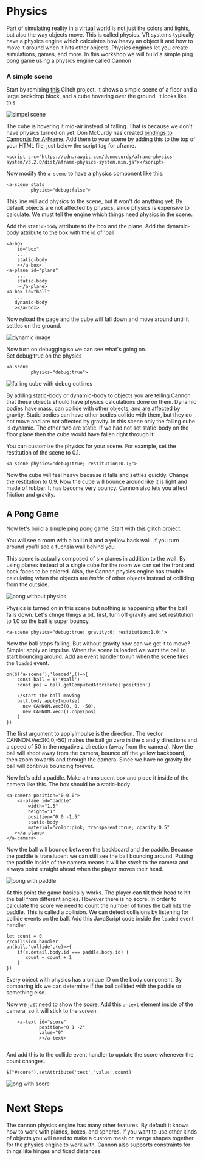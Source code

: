 # Physics

Part of simulating reality in a virtual world is not just the colors and lights, but also the way objects move. This is called physics.  VR systems typically have a physics engine which calculates how heavy an object it and how to move it around when it hits other objects.  Physics engines let you create simulations, games, and more. In this workshop we will build a simple ping pong game using a physics engine called Cannon


### A simple scene

Start by remixing [this]() Glitch project. It shows a simple scene of a floor and a large backdrop block, and a cube hovering over the ground. It looks like this:

![simpel scene](images/simple-scene.png)

The cube is hovering it mid-air instead of falling. That is because we don't have physics turned on yet.  Don McCurdy has created [bindings to Cannon.js for A-Frame](https://github.com/donmccurdy/aframe-physics-system). Add them to your scene by adding this to the top of your HTML file, just below the script tag for aframe.

```
<script src="https://cdn.rawgit.com/donmccurdy/aframe-physics-system/v3.2.0/dist/aframe-physics-system.min.js"></script>

```

Now modify the `a-scene` to have a physics component like this:

```
<a-scene stats
         physics="debug:false">      
```

This line will add physics to the scene, but it won't do anything yet. By default objects are not affected by physics,
since physics is expensive to calculate. We must tell the
engine which things need physics in the scene.

Add the `static-body` attribute to the box and the plane.
Add the dynamic-body attribute to the box with the id of 'ball'


```
<a-box
    id="box"
    ...
    static-body
    ></a-box>   
<a-plane id="plane"
    ...
    static-body
    ></a-plane>
<a-box id="ball"
   ...
   dynamic-body
   ></a-box>

```

Now reload the page and the cube will fall down and move around until it settles on the ground.

![dynamic image](images/cube-falling.png)

Now turn on debugging so we can see what's going on.  
Set debug:true on the physics

```
<a-scene
         physics="debug:true">      
```

![falling cube with debug outlines](images/falling-with-debug.png)


By adding static-body or dynamic-body to objects you are telling
Cannon that these objects should have physics calculations done on them.  Dynamic bodies have mass, can collide with other objects, and are affected by gravity.  Static bodies can have other bodies collide with them, but they do not move and are not affected by gravity.  In this scene only the falling cube is dynamic. The other two are static. If we had not set static-body on the floor plane then the cube would have fallen right through it!


You can customize the physics for your scene. For example, set the restitution of the scene to 0.1.

```
<a-scene physics="debug:true; restitution:0.1;">      
```

Now the cube will feel heavy because it falls and settles quickly.  Change the restitution to 0.9. Now the cube will bounce around like it is light and made of rubber. It has become very bouncy.  Cannon also lets you affect friction and gravity.

## A Pong Game


Now let's build a simple ping pong game.  Start with [this glitch project](https://webxr-workshop-physics2.glitch.me/).

You will see a room with a ball in it and a yellow back wall. If you turn around you'll see a fuchsia wall behind you.

This scene is actually composed of six planes in addition to the wall. By using planes instead of a single cube for the room we can set the front and back faces to be colored. Also, the Cannon physics engine has trouble calculating when the objects are *inside* of other objects instead of colliding from the outside.

![pong without physics](images/pong-no-physics.png)

Physics is turned on in this scene but nothing is happening after the ball falls down.  Let's chnge things a bit. first, turn off gravity and set restitution to 1.0 so the ball is super bouncy.

```
<a-scene physics="debug:true; gravity:0; restitution:1.0;">
 ```

Now the ball stops falling. But without gravity how can we get it to move? Simple: apply an impulse.    When the scene is loaded we want the ball to start bouncing around. Add an event handler to run when the scene fires the `loaded` event.
```
on($('a-scene'),'loaded',()=>{
    const ball = $('#ball')
    const pos = ball.getComputedAttribute('position')

    //start the ball moving
    ball.body.applyImpulse(
      new CANNON.Vec3(0, 0, -50),
      new CANNON.Vec3().copy(pos)
    )
})
```


The first argument to applyImpulse is the direction. The vector CANNON.Vec3(0,0,-50) makes the ball go zero in the x and y directions and a speed of 50 in the negative z direction (away from the camera). Now the ball will shoot away from the camera, bounce off the yellow backboard, then zoom towards and through the camera. Since we have no gravity the ball will continue bouncing forever.

Now let's add a paddle. Make a translucent box and place it  inside of the camera like this. The box should be a static-body

```
<a-camera position="0 0 0">
    <a-plane id="paddle"
        width="1.5"
        height="1"
        position="0 0 -1.5"
        static-body
        material="color:pink; transparent:true; opacity:0.5"
   ></a-plane>
</a-camera>
```

Now the ball will bounce between the backboard and the paddle. Because the paddle is translucent we can still see the ball bouncing around. Putting the paddle inside of the camera means it will be *stuck* to the camera and always point straight ahead when the player moves their head.


![pong with paddle](images/pong-with-paddle.png)

At this point the game basically works. The player can tilt their head to hit the ball from different angles. However there is no score. In order to calculate the score we need to count the number of times the ball hits the paddle.  This is called a collision. We can detect collisions by listening for collide events on the ball. Add this JavaScript code inside the `loaded` event handler.

```
let count = 0
//collision handler
on(ball,'collide',(e)=>{
    if(e.detail.body.id === paddle.body.id) {
       count = count + 1
    }
})
```

Every object with physics has a unique ID on the body component. By comparing ids we can determine if the ball collided with the paddle or something else.


Now we just need to show the score. Add this `a-text` element inside of the camera, so it will stick to the screen.

```
    <a-text id="score"
            position="0 1 -2"
            value="0"
            ></a-text>


```
And add this to the collide event handler to update the score
whenever the count changes.

```
$("#score").setAttribute('text','value',count)
```

![png with score](images/pong-with-score.png)

# Next Steps

The cannon physics engine has many other features. By default it knows how to work with planes, boxes, and spheres. If you want to use other kinds of objects you will need to make a custom mesh or merge shapes together for the physics engine to work with. Cannon also supports constraints for things like hinges and fixed distances.
